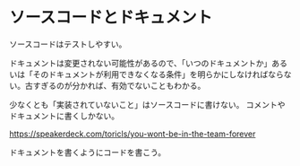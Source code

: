 # ソースコードとドキュメント

ソースコードはテストしやすい。

ドキュメントは変更されない可能性があるので、「いつのドキュメントか」あるいは「そのドキュメントが利用できなくなる条件」を明らかにしなければならない。古すぎるのが分かれば、有効でないこともわかる。

少なくとも「実装されていないこと」はソースコードに書けない。
コメントやドキュメントに書くしかない。

https://speakerdeck.com/toricls/you-wont-be-in-the-team-forever

ドキュメントを書くようにコードを書こう。
